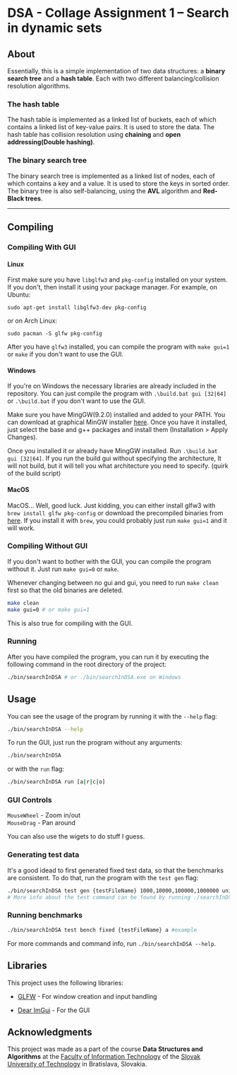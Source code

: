 <!-- @format -->

# DSA - Collage Assignment 1 – Search in dynamic sets

## About

Essentially, this is a simple implementation of two data structures: a **binary search tree** and a **hash table**. Each with two different balancing/collision resolution algorithms.

### The hash table

The hash table is implemented as a linked list of buckets, each of which contains a linked list of key-value pairs. It is used to store the data. The hash table has collision resolution using **chaining** and **open addressing(Double hashing)**.

### The binary search tree

The binary search tree is implemented as a linked list of nodes, each of which contains a key and a value. It is used to store the keys in sorted order. The binary tree is also self-balancing, using the **AVL** algorithm and **Red-Black trees**.

---

## Compiling

### Compiling With GUI

#### Linux

First make sure you have `libglfw3` and `pkg-config` installed on your system. If you don't, then install it using your package manager. For example, on Ubuntu:

    sudo apt-get install libglfw3-dev pkg-config

or on Arch Linux:

    sudo pacman -S glfw pkg-config

After you have `glfw3` installed, you can compile the program with `make gui=1` or `make` if you don't want to use the GUI.

#### Windows

If you're on Windows the necessary libraries are already included in the repository. You can just compile the program with `.\build.bat gui [32|64]` or `.\build.bat` if you don't want to use the GUI.

Make sure you have MingGW(9.2.0) installed and added to your PATH. You can download at graphical MinGW installer [here](https://osdn.net/projects/mingw/downloads/68260/mingw-get-setup.exe/). Once you have it installed, just select the base and g++ packages and install them (Installation > Apply Changes).

Once you installed it or already have MingGW installed. Run `.\build.bat gui [32|64]`. If you run the build gui without specifying the architecture, It will not build, but it will tell you what architecture you need to specify. (quirk of the build script)

#### MacOS

MacOS... Well, good luck. Just kidding, you can either install glfw3 with `brew install glfw pkg-config` or download the precompiled binaries from [here](http://www.glfw.org/download.html). If you install it with `brew`, you could probably just run `make gui=1` and it will work.

### Compiling Without GUI

If you don't want to bother with the GUI, you can compile the program without it. Just run `make gui=0` or `make`.

Whenever changing between no gui and gui, you need to run `make clean` first so that the old binaries are deleted.

```bash
make clean
make gui=0 # or make gui=1
```

This is also true for compiling with the GUI.

### Running

After you have compiled the program, you can run it by executing the following command in the root directory of the project:

```bash
./bin/searchInDSA # or ./bin/searchInDSA.exe on Windows
```

## Usage

You can see the usage of the program by running it with the `--help` flag:

```bash
./bin/searchInDSA --help
```

To run the GUI, just run the program without any arguments:

```bash
./bin/searchInDSA
```

or with the `run` flag:

```bash
./bin/searchInDSA run [a|r|c|o]
```

### GUI Controls

`MouseWheel` - Zoom in/out  
`MouseDrag` - Pan around

You can also use the wigets to do stuff I guess.

### Generating test data

It's a good idead to first generated fixed test data, so that the benchmarks are consistent. To do that, run the program with the `test gen` flag:

```bash
./bin/searchInDSA test gen {testFileName} 1000,10000,100000,1000000 unique #example
# More info about the test command can be found by running ./searchInDSA --help
```

### Running benchmarks

```bash
./bin/searchInDSA test bench fixed {testFileName} a #example
```

For more commands and command info, run `./bin/searchInDSA --help`.

## Libraries

This project uses the following libraries:

- [GLFW](http://www.glfw.org/) - For window creation and input handling

- [Dear ImGui](<(https://www.github.com/ocornut/imgui)>) - For the GUI

## Acknowledgments

This project was made as a part of the course **Data Structures and Algorithms** at the [Faculty of Information Technology](http://fiit.sk) of the [Slovak University of Technology](http://stuba.sk) in Bratislava, Slovakia.
